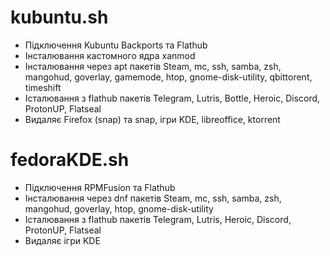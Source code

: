 # kubuntu.sh #
- Підключення Kubuntu Backports та Flathub
- Інсталювання кастомного ядра xanmod
- Інсталювання через apt пакетів Steam, mc, ssh, samba, zsh, mangohud, goverlay, gamemode, htop, gnome-disk-utility, qbittorent, timeshift
- Істалювання з flathub пакетів Telegram, Lutris, Bottle, Heroic, Discord, ProtonUP, Flatseal
- Видаляє Firefox (snap) та snap, ігри KDE, libreoffice, ktorrent

# fedoraKDE.sh #
- Підключення RPMFusion та Flathub
- Інсталювання через dnf пакетів Steam, mc, ssh, samba, zsh, mangohud, goverlay,  htop, gnome-disk-utility
- Істалювання з flathub пакетів Telegram, Lutris, Heroic, Discord, ProtonUP, Flatseal
- Видаляє ігри KDE